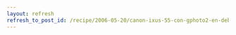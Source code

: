 ```yaml
---
layout: refresh
refresh_to_post_id: /recipe/2006-05-20/canon-ixus-55-con-gphoto2-en-debian-gnu-linux
---
```

